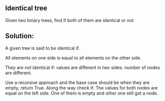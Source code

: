 ## Identical tree

Given two binary trees, find if both of them are identical or not

## Solution:

A given tree is said to be identical if.

All elements on one side is equal to all elements on the other side.

They are not identical if:
values are different in two sides.
number of nodes are different.

Use a recursive approach and the base case should be when they are empty, return True.
Along the way check if:
The values for both nodes are equal on the left side.
One of them is empty and other one still got a node.
